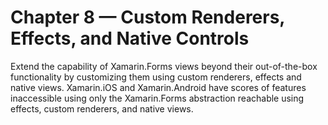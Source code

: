 # Chapter 8 — Custom Renderers, Effects, and Native Controls<br/> 
Extend the capability of Xamarin.Forms views beyond their out-of-the-box functionality by customizing them using custom renderers, effects and native views. Xamarin.iOS and Xamarin.Android have scores of features inaccessible using only the Xamarin.Forms abstraction reachable using effects, custom renderers, and native views.

